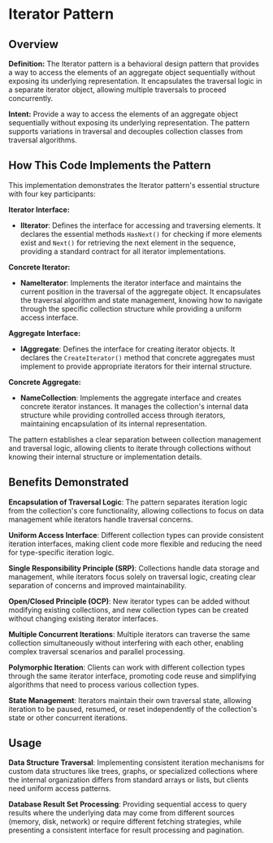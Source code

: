 # Iterator Pattern

## Overview

**Definition:** The Iterator pattern is a behavioral design pattern that provides a way to access the elements of an aggregate object sequentially without exposing its underlying representation. It encapsulates the traversal logic in a separate iterator object, allowing multiple traversals to proceed concurrently.

**Intent:** Provide a way to access the elements of an aggregate object sequentially without exposing its underlying representation. The pattern supports variations in traversal and decouples collection classes from traversal algorithms.

## How This Code Implements the Pattern

This implementation demonstrates the Iterator pattern's essential structure with four key participants:

**Iterator Interface:**
- **IIterator<T>**: Defines the interface for accessing and traversing elements. It declares the essential methods `HasNext()` for checking if more elements exist and `Next()` for retrieving the next element in the sequence, providing a standard contract for all iterator implementations.

**Concrete Iterator:**
- **NameIterator**: Implements the iterator interface and maintains the current position in the traversal of the aggregate object. It encapsulates the traversal algorithm and state management, knowing how to navigate through the specific collection structure while providing a uniform access interface.

**Aggregate Interface:**
- **IAggregate<T>**: Defines the interface for creating iterator objects. It declares the `CreateIterator()` method that concrete aggregates must implement to provide appropriate iterators for their internal structure.

**Concrete Aggregate:**
- **NameCollection**: Implements the aggregate interface and creates concrete iterator instances. It manages the collection's internal data structure while providing controlled access through iterators, maintaining encapsulation of its internal representation.

The pattern establishes a clear separation between collection management and traversal logic, allowing clients to iterate through collections without knowing their internal structure or implementation details.

## Benefits Demonstrated

**Encapsulation of Traversal Logic**: The pattern separates iteration logic from the collection's core functionality, allowing collections to focus on data management while iterators handle traversal concerns.

**Uniform Access Interface**: Different collection types can provide consistent iteration interfaces, making client code more flexible and reducing the need for type-specific iteration logic.

**Single Responsibility Principle (SRP)**: Collections handle data storage and management, while iterators focus solely on traversal logic, creating clear separation of concerns and improved maintainability.

**Open/Closed Principle (OCP)**: New iterator types can be added without modifying existing collections, and new collection types can be created without changing existing iterator interfaces.

**Multiple Concurrent Iterations**: Multiple iterators can traverse the same collection simultaneously without interfering with each other, enabling complex traversal scenarios and parallel processing.

**Polymorphic Iteration**: Clients can work with different collection types through the same iterator interface, promoting code reuse and simplifying algorithms that need to process various collection types.

**State Management**: Iterators maintain their own traversal state, allowing iteration to be paused, resumed, or reset independently of the collection's state or other concurrent iterations.

## Usage

**Data Structure Traversal**: Implementing consistent iteration mechanisms for custom data structures like trees, graphs, or specialized collections where the internal organization differs from standard arrays or lists, but clients need uniform access patterns.

**Database Result Set Processing**: Providing sequential access to query results where the underlying data may come from different sources (memory, disk, network) or require different fetching strategies, while presenting a consistent interface for result processing and pagination.
